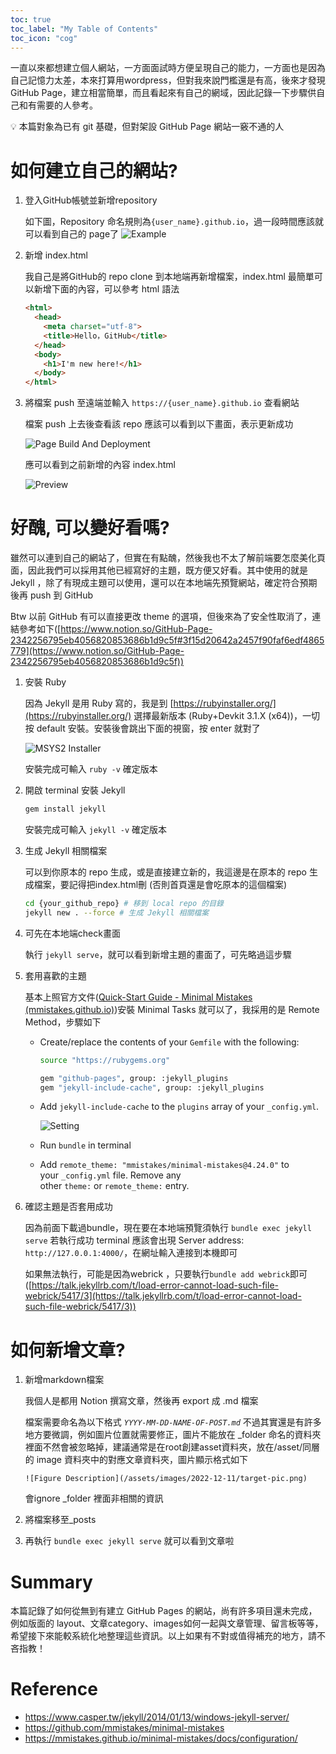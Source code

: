 ```yaml
---
toc: true
toc_label: "My Table of Contents"
toc_icon: "cog"
---
```


一直以來都想建立個人網站，一方面面試時方便呈現自己的能力，一方面也是因為自己記憶力太差，本來打算用wordpress，但對我來說門檻還是有高，後來才發現GitHub Page，建立相當簡單，而且看起來有自己的網域，因此記錄一下步驟供自己和有需要的人參考。

<!-- <aside> -->
💡 本篇對象為已有 git 基礎，但對架設 GitHub Page 網站一竅不通的人


<!-- </aside> -->


# 如何建立自己的網站?

1. 登入GitHub帳號並新增repository
    
    如下圖，Repository 命名規則為`{user_name}.github.io`，過一段時間應該就可以看到自己的 page了
    ![Example](/assets/images/2022-12-11/Untitled.png)
    <!-- <img src="{{site.baseurl | prepend: site.url}}_posts/Untitled.png" alt="zigzag" /> -->
    
2. 新增 index.html
    
    我自己是將GitHub的 repo clone 到本地端再新增檔案，index.html 最簡單可以新增下面的內容，可以參考 html 語法
    
    ```html
    <html>
      <head>
        <meta charset="utf-8">
        <title>Hello，GitHub</title>
      </head>
      <body>
        <h1>I'm new here!</h1>
      </body>
    </html>
    ```
    
3. 將檔案 push 至遠端並輸入 `https://{user_name}.github.io` 查看網站
    
    檔案 push 上去後查看該 repo 應該可以看到以下畫面，表示更新成功
    
    ![Page Build And Deployment](/assets/images/2022-12-11/Untitled%201.png)
    
    應可以看到之前新增的內容 index.html 
    
    ![Preview](/assets/images/2022-12-11/Untitled%202.png)
    


# 好醜, 可以變好看嗎?

雖然可以連到自己的網站了，但實在有點醜，然後我也不太了解前端要怎麼美化頁面，因此我們可以採用其他已經寫好的主題，既方便又好看。其中使用的就是 Jekyll ，除了有現成主題可以使用，還可以在本地端先預覽網站，確定符合預期後再 push 到 GitHub

Btw 以前 GitHub 有可以直接更改 theme 的選項，但後來為了安全性取消了，連結參考如下([https://www.notion.so/GitHub-Page-2342256795eb4056820853686b1d9c5f#3f15d20642a2457f90faf6edf4865779](https://www.notion.so/GitHub-Page-2342256795eb4056820853686b1d9c5f))

1. 安裝 Ruby
    
    因為 Jekyll 是用 Ruby 寫的，我是到 [https://rubyinstaller.org/](https://rubyinstaller.org/) 選擇最新版本 (Ruby+Devkit 3.1.X (x64))，一切按 default 安裝。安裝後會跳出下面的視窗，按 enter 就對了
    
    ![MSYS2 Installer](/assets/images/2022-12-11/Untitled%203.png)
    
    安裝完成可輸入 `ruby -v` 確定版本
    
2. 開啟 terminal 安裝 Jekyll 
    
    ```bash
    gem install jekyll
    ```
    
    安裝完成可輸入 `jekyll -v` 確定版本
    
3. 生成 Jekyll 相關檔案
    
    可以到你原本的 repo 生成，或是直接建立新的，我這邊是在原本的 repo 生成檔案，要記得把index.html刪 (否則首頁還是會吃原本的這個檔案)
    
    ```bash
    cd {your_github_repo} # 移到 local repo 的目錄
    jekyll new . --force # 生成 Jekyll 相關檔案
    ```
    
4. 可先在本地端check畫面
    
    執行 `jekyll serve`，就可以看到新增主題的畫面了，可先略過這步驟
     
5. 套用喜歡的主題
    
    基本上照官方文件([Quick-Start Guide - Minimal Mistakes (mmistakes.github.io)](https://mmistakes.github.io/minimal-mistakes/docs/quick-start-guide/))安裝 Minimal Tasks 就可以了，我採用的是 Remote Method，步驟如下
    
    - Create/replace the contents of your `Gemfile` with the following:
        
        ```bash
        source "https://rubygems.org"
        
        gem "github-pages", group: :jekyll_plugins
        gem "jekyll-include-cache", group: :jekyll_plugins
        ```
        
    - Add `jekyll-include-cache` to the `plugins` array of your `_config.yml`.
        
        ![Setting](/assets/images/2022-12-11/Untitled%204.png)
        
    - Run `bundle` in terminal
    - Add `remote_theme: "mmistakes/minimal-mistakes@4.24.0"` to your `_config.yml` file. Remove any other `theme:` or `remote_theme:` entry.
6. 確認主題是否套用成功
    
    因為前面下載過bundle，現在要在本地端預覽須執行 `bundle exec jekyll serve`
    若執行成功 terminal 應該會出現 Server address: `http://127.0.0.1:4000/`，在網址輸入連接到本機即可
    
    如果無法執行，可能是因為webrick ，只要執行`bundle add webrick`即可 ([https://talk.jekyllrb.com/t/load-error-cannot-load-such-file-webrick/5417/3](https://talk.jekyllrb.com/t/load-error-cannot-load-such-file-webrick/5417/3))
    


# 如何新增文章?

1. 新增markdown檔案
    
    我個人是都用 Notion 撰寫文章，然後再 export 成 .md 檔案
    
    檔案需要命名為以下格式 *`YYYY-MM-DD-NAME-OF-POST.md`*
    不過其實還是有許多地方要微調，例如圖片位置就需要修正，圖片不能放在 _folder 命名的資料夾裡面不然會被忽略掉，建議通常是在root創建asset資料夾，放在/asset/同層的 image 資料夾中的對應文章資料夾，圖片顯示格式如下

    `![Figure Description](/assets/images/2022-12-11/target-pic.png)`

    會ignore _folder 裡面非相關的資訊
    
2. 將檔案移至_posts
3. 再執行 `bundle exec jekyll serve` 就可以看到文章啦


# Summary

本篇記錄了如何從無到有建立 GitHub Pages 的網站，尚有許多項目還未完成，例如版面的 layout、文章category、images如何一起與文章管理、留言板等等，希望接下來能較系統化地整理這些資訊。以上如果有不對或值得補充的地方，請不吝指教！



# Reference

- https://www.casper.tw/jekyll/2014/01/13/windows-jekyll-server/
- https://github.com/mmistakes/minimal-mistakes
- https://mmistakes.github.io/minimal-mistakes/docs/configuration/


<!-- <script src="https://utteranc.es/client.js"
        repo="imwss-cyn/commentforimashely"
        issue-term="pathname"
        theme="github-dark"
        crossorigin="anonymous"
        async>
</script> -->

